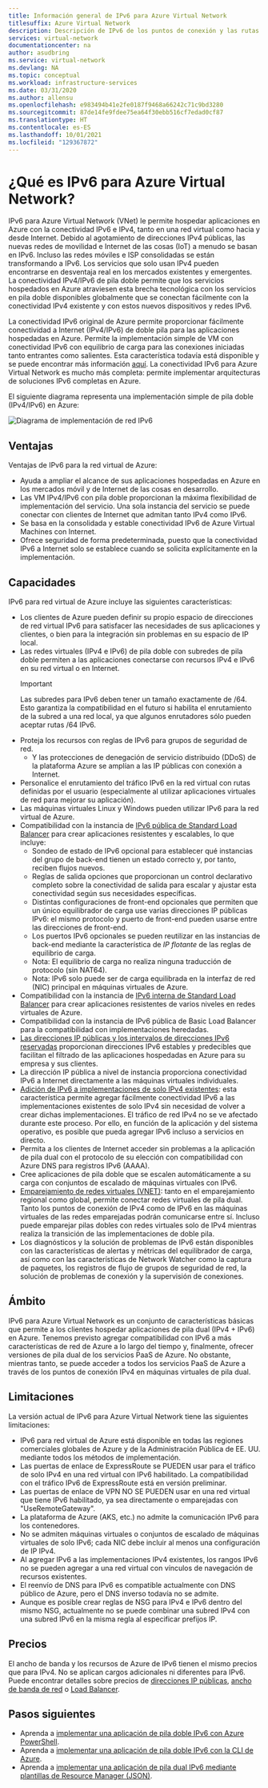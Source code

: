 ```yaml
---
title: Información general de IPv6 para Azure Virtual Network
titlesuffix: Azure Virtual Network
description: Descripción de IPv6 de los puntos de conexión y las rutas de acceso a datos de IPv6 en una instancia de Azure Virtual Network.
services: virtual-network
documentationcenter: na
author: asudbring
ms.service: virtual-network
ms.devlang: NA
ms.topic: conceptual
ms.workload: infrastructure-services
ms.date: 03/31/2020
ms.author: allensu
ms.openlocfilehash: e983494b41e2fe0187f9468a66242c71c9bd3280
ms.sourcegitcommit: 87de14fe9fdee75ea64f30ebb516cf7edad0cf87
ms.translationtype: HT
ms.contentlocale: es-ES
ms.lasthandoff: 10/01/2021
ms.locfileid: "129367872"
---
```

# <a name="what-is-ipv6-for-azure-virtual-network"></a>¿Qué es IPv6 para Azure Virtual Network?

IPv6 para Azure Virtual Network (VNet) le permite hospedar aplicaciones en Azure con la conectividad IPv6 e IPv4, tanto en una red virtual como hacia y desde Internet. Debido al agotamiento de direcciones IPv4 públicas, las nuevas redes de movilidad e Internet de las cosas (IoT) a menudo se basan en IPv6. Incluso las redes móviles e ISP consolidadas se están transformando a IPv6. Los servicios que solo usan IPv4 pueden encontrarse en desventaja real en los mercados existentes y emergentes. La conectividad IPv4/IPv6 de pila doble permite que los servicios hospedados en Azure atraviesen esta brecha tecnológica con los servicios en pila doble disponibles globalmente que se conectan fácilmente con la conectividad IPv4 existente y con estos nuevos dispositivos y redes IPv6.

La conectividad IPv6 original de Azure permite proporcionar fácilmente conectividad a Internet (IPv4/IPv6) de doble pila para las aplicaciones hospedadas en Azure. Permite la implementación simple de VM con conectividad IPv6 con equilibrio de carga para las conexiones iniciadas tanto entrantes como salientes. Esta característica todavía está disponible y se puede encontrar más información [aquí](../../load-balancer/load-balancer-ipv6-overview.md).
La conectividad IPv6 para Azure Virtual Network es mucho más completa: permite implementar arquitecturas de soluciones IPv6 completas en Azure.


El siguiente diagrama representa una implementación simple de pila doble (IPv4/IPv6) en Azure:

![Diagrama de implementación de red IPv6](../media/ipv6-support-overview/ipv6-sample-diagram.png)

## <a name="benefits"></a>Ventajas

Ventajas de IPv6 para la red virtual de Azure:

- Ayuda a ampliar el alcance de sus aplicaciones hospedadas en Azure en los mercados móvil y de Internet de las cosas en desarrollo.
- Las VM IPv4/IPv6 con pila doble proporcionan la máxima flexibilidad de implementación del servicio. Una sola instancia del servicio se puede conectar con clientes de Internet que admitan tanto IPv4 como IPv6.
- Se basa en la consolidada y estable conectividad IPv6 de Azure Virtual Machines con Internet.
- Ofrece seguridad de forma predeterminada, puesto que la conectividad IPv6 a Internet solo se establece cuando se solicita explícitamente en la implementación.

## <a name="capabilities"></a>Capacidades

IPv6 para red virtual de Azure incluye las siguientes características:

- Los clientes de Azure pueden definir su propio espacio de direcciones de red virtual IPv6 para satisfacer las necesidades de sus aplicaciones y clientes, o bien para la integración sin problemas en su espacio de IP local.
- Las redes virtuales (IPv4 e IPv6) de pila doble con subredes de pila doble permiten a las aplicaciones conectarse con recursos IPv4 e IPv6 en su red virtual o en Internet.
    > [!IMPORTANT]
    > Las subredes para IPv6 deben tener un tamaño exactamente de /64.  Esto garantiza la compatibilidad en el futuro si habilita el enrutamiento de la subred a una red local, ya que algunos enrutadores sólo pueden aceptar rutas /64 IPv6.  
- Proteja los recursos con reglas de IPv6 para grupos de seguridad de red.
    - Y las protecciones de denegación de servicio distribuido (DDoS) de la plataforma Azure se amplían a las IP públicas con conexión a Internet.
- Personalice el enrutamiento del tráfico IPv6 en la red virtual con rutas definidas por el usuario (especialmente al utilizar aplicaciones virtuales de red para mejorar su aplicación).
- Las máquinas virtuales Linux y Windows pueden utilizar IPv6 para la red virtual de Azure.
- Compatibilidad con la instancia de [IPv6 pública de Standard Load Balancer](../../virtual-network/virtual-network-ipv4-ipv6-dual-stack-standard-load-balancer-powershell.md) para crear aplicaciones resistentes y escalables, lo que incluye:
    - Sondeo de estado de IPv6 opcional para establecer qué instancias del grupo de back-end tienen un estado correcto y, por tanto, reciben flujos nuevos.
    - Reglas de salida opciones que proporcionan un control declarativo completo sobre la conectividad de salida para escalar y ajustar esta conectividad según sus necesidades específicas.
    - Distintas configuraciones de front-end opcionales que permiten que un único equilibrador de carga use varias direcciones IP públicas IPv6: el mismo protocolo y puerto de front-end pueden usarse entre las direcciones de front-end.
    - Los puertos IPv6 opcionales se pueden reutilizar en las instancias de back-end mediante la característica de *IP flotante* de las reglas de equilibrio de carga. 
    - Nota: El equilibrio de carga no realiza ninguna traducción de protocolo (sin NAT64). 
    - Nota: IPv6 solo puede ser de carga equilibrada en la interfaz de red (NIC) principal en máquinas virtuales de Azure. 
- Compatibilidad con la instancia de [IPv6 interna de Standard Load Balancer](../../virtual-network/ipv6-dual-stack-standard-internal-load-balancer-powershell.md) para crear aplicaciones resistentes de varios niveles en redes virtuales de Azure.   
- Compatibilidad con la instancia de IPv6 pública de Basic Load Balancer para la compatibilidad con implementaciones heredadas.
- [Las direcciones IP públicas y los intervalos de direcciones IPv6 reservadas](public-ip-address-prefix.md) proporcionan direcciones IPv6 estables y predecibles que facilitan el filtrado de las aplicaciones hospedadas en Azure para su empresa y sus clientes.
- La dirección IP pública a nivel de instancia proporciona conectividad IPv6 a Internet directamente a las máquinas virtuales individuales.
- [Adición de IPv6 a implementaciones de solo IPv4 existentes](../../virtual-network/ipv6-add-to-existing-vnet-powershell.md): esta característica permite agregar fácilmente conectividad IPv6 a las implementaciones existentes de solo IPv4 sin necesidad de volver a crear dichas implementaciones.  El tráfico de red IPv4 no se ve afectado durante este proceso. Por ello, en función de la aplicación y del sistema operativo, es posible que pueda agregar IPv6 incluso a servicios en directo.    
- Permita a los clientes de Internet acceder sin problemas a la aplicación de pila dual con el protocolo de su elección con compatibilidad con Azure DNS para registros IPv6 (AAAA). 
- Cree aplicaciones de pila doble que se escalen automáticamente a su carga con conjuntos de escalado de máquinas virtuales con IPv6.
- [Emparejamiento de redes virtuales (VNET)](../../virtual-network/virtual-network-peering-overview.md): tanto en el emparejamiento regional como global, permite conectar redes virtuales de pila dual. Tanto los puntos de conexión de IPv4 como de IPv6 en las máquinas virtuales de las redes emparejadas podrán comunicarse entre sí. Incluso puede emparejar pilas dobles con redes virtuales solo de IPv4 mientras realiza la transición de las implementaciones de doble pila. 
- Los diagnósticos y la solución de problemas de IPv6 están disponibles con las características de alertas y métricas del equilibrador de carga, así como con las características de Network Watcher como la captura de paquetes, los registros de flujo de grupos de seguridad de red, la solución de problemas de conexión y la supervisión de conexiones.   

## <a name="scope"></a>Ámbito
IPv6 para Azure Virtual Network es un conjunto de características básicas que permite a los clientes hospedar aplicaciones de pila dual (IPv4 + IPv6) en Azure.  Tenemos previsto agregar compatibilidad con IPv6 a más características de red de Azure a lo largo del tiempo y, finalmente, ofrecer versiones de pila dual de los servicios PaaS de Azure. No obstante, mientras tanto, se puede acceder a todos los servicios PaaS de Azure a través de los puntos de conexión IPv4 en máquinas virtuales de pila dual.   

## <a name="limitations"></a>Limitaciones
La versión actual de IPv6 para Azure Virtual Network tiene las siguientes limitaciones:
- IPv6 para red virtual de Azure está disponible en todas las regiones comerciales globales de Azure y de la Administración Pública de EE. UU. mediante todos los métodos de implementación.  
- Las puertas de enlace de ExpressRoute se PUEDEN usar para el tráfico de solo IPv4 en una red virtual con IPv6 habilitado.  La compatibilidad con el tráfico IPv6 de ExpressRoute está en versión preliminar.   
- Las puertas de enlace de VPN NO SE PUEDEN usar en una red virtual que tiene IPv6 habilitado, ya sea directamente o emparejadas con "UseRemoteGateway".
- La plataforma de Azure (AKS, etc.) no admite la comunicación IPv6 para los contenedores. 
- No se admiten máquinas virtuales o conjuntos de escalado de máquinas virtuales de solo IPv6; cada NIC debe incluir al menos una configuración de IP IPv4. 
- Al agregar IPv6 a las implementaciones IPv4 existentes, los rangos IPv6 no se pueden agregar a una red virtual con vínculos de navegación de recursos existentes.  
- El reenvío de DNS para IPv6 es compatible actualmente con DNS público de Azure, pero el DNS inverso todavía no se admite.
- Aunque es posible crear reglas de NSG para IPv4 e IPv6 dentro del mismo NSG, actualmente no se puede combinar una subred IPv4 con una subred IPv6 en la misma regla al especificar prefijos IP.

## <a name="pricing"></a>Precios

El ancho de banda y los recursos de Azure de IPv6 tienen el mismo precios que para IPv4. No se aplican cargos adicionales ni diferentes para IPv6. Puede encontrar detalles sobre precios de [direcciones IP públicas](https://azure.microsoft.com/pricing/details/ip-addresses/), [ancho de banda de red](https://azure.microsoft.com/pricing/details/bandwidth/) o [Load Balancer](https://azure.microsoft.com/pricing/details/load-balancer/).

## <a name="next-steps"></a>Pasos siguientes

- Aprenda a [implementar una aplicación de pila doble IPv6 con Azure PowerShell](../../virtual-network/virtual-network-ipv4-ipv6-dual-stack-standard-load-balancer-powershell.md).
- Aprenda a [implementar una aplicación de pila doble IPv6 con la CLI de Azure](../../virtual-network/virtual-network-ipv4-ipv6-dual-stack-standard-load-balancer-cli.md).
- Aprenda a [implementar una aplicación de pila dual IPv6 mediante plantillas de Resource Manager (JSON)](../../virtual-network/ipv6-configure-standard-load-balancer-template-json.md).
